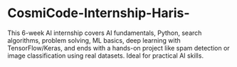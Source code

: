 # CosmiCode-Internship-Haris-
This 6-week AI internship covers AI fundamentals, Python, search algorithms, problem solving, ML basics, deep learning with TensorFlow/Keras, and ends with a hands-on project like spam detection or image classification using real datasets. Ideal for practical AI skills.
